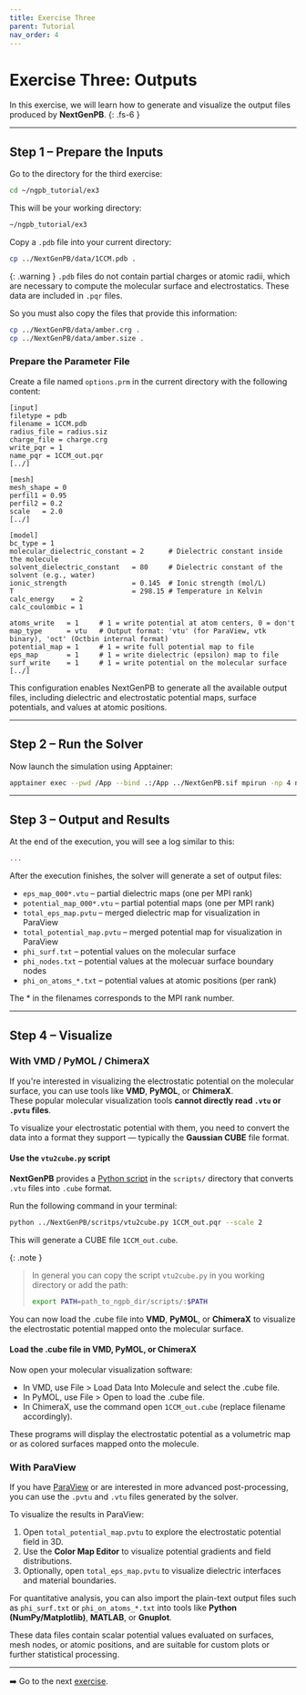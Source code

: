 ```yaml
---
title: Exercise Three
parent: Tutorial
nav_order: 4
---
```


# Exercise Three: Outputs

In this exercise, we will learn how to generate and visualize the output files produced by **NextGenPB**.
{: .fs-6 }

---

## Step 1 – Prepare the Inputs

Go to the directory for the third exercise:

```bash
cd ~/ngpb_tutorial/ex3
```

This will be your working directory:

```bash
~/ngpb_tutorial/ex3
```

Copy a `.pdb` file into your current directory:

```bash
cp ../NextGenPB/data/1CCM.pdb .
```

{: .warning }
`.pdb` files do not contain partial charges or atomic radii, which are necessary to compute the molecular surface and electrostatics. These data are included in `.pqr` files.

So you must also copy the files that provide this information:

```bash
cp ../NextGenPB/data/amber.crg .
cp ../NextGenPB/data/amber.size .
```

### Prepare the Parameter File

Create a file named `options.prm` in the current directory with the following content:

```
[input]
filetype = pdb
filename = 1CCM.pdb
radius_file = radius.siz
charge_file = charge.crg
write_pqr = 1
name_pqr = 1CCM_out.pqr
[../]

[mesh]
mesh_shape = 0
perfil1 = 0.95
perfil2 = 0.2
scale   = 2.0
[../]

[model]
bc_type = 1                                
molecular_dielectric_constant = 2      # Dielectric constant inside the molecule
solvent_dielectric_constant   = 80     # Dielectric constant of the solvent (e.g., water)
ionic_strength                = 0.145  # Ionic strength (mol/L)
T                             = 298.15 # Temperature in Kelvin
calc_energy    = 2
calc_coulombic = 1

atoms_write   = 1     # 1 = write potential at atom centers, 0 = don't
map_type      = vtu   # Output format: 'vtu' (for ParaView, vtk binary), 'oct' (Octbin internal format)
potential_map = 1     # 1 = write full potential map to file
eps_map       = 1     # 1 = write dielectric (epsilon) map to file
surf_write    = 1     # 1 = write potential on the molecular surface
[../]
```

This configuration enables NextGenPB to generate all the available output files, including dielectric and electrostatic potential maps, surface potentials, and values at atomic positions.

---


## Step 2 – Run the Solver

Now launch the simulation using Apptainer:

```bash
apptainer exec --pwd /App --bind .:/App ../NextGenPB.sif mpirun -np 4 ngpb --prmfile options.prm
```

---

## Step 3 – Output and Results

At the end of the execution, you will see a log similar to this:

```ini
...
```

After the execution finishes, the solver will generate a set of output files:
- `eps_map_000*.vtu` – partial dielectric maps (one per MPI rank)
- `potential_map_000*.vtu` – partial potential maps (one per MPI rank)
- `total_eps_map.pvtu` – merged dielectric map for visualization in ParaView
- `total_potential_map.pvtu` – merged potential map for visualization in ParaView
- `phi_surf.txt` – potential values on the molecular surface
- `phi_nodes.txt` – potential values at the molecuar surface boundary nodes
- `phi_on_atoms_*.txt` – potential values at atomic positions (per rank)

The * in the filenames corresponds to the MPI rank number.

---

## Step 4 – Visualize

### With VMD / PyMOL / ChimeraX

If you're interested in visualizing the electrostatic potential on the molecular surface, you can use tools like **VMD**, **PyMOL**, or **ChimeraX**.  
These popular molecular visualization tools **cannot directly read `.vtu` or `.pvtu` files**.

To visualize your electrostatic potential with them, you need to convert the data into a format they support — typically the **Gaussian CUBE** file format.

####  Use the `vtu2cube.py` script

**NextGenPB** provides a [Python script](https://github.com/concept-lab/NextGenPB/tree/main/scripts) in the `scripts/` directory that converts `.vtu` files into `.cube` format.

Run the following command in your terminal:

```bash
python ../NextGenPB/scritps/vtu2cube.py 1CCM_out.pqr --scale 2
```

This will generate a CUBE file `1CCM_out.cube`.

{: .note }
> In general you can copy the script `vtu2cube.py` in you working directory or add the path:  
> ```bash
> export PATH=path_to_ngpb_dir/scripts/:$PATH
> ```

You can now load the .cube file into **VMD**, **PyMOL**, or **ChimeraX** to visualize the electrostatic potential mapped onto the molecular surface.


#### Load the .cube file in VMD, PyMOL, or ChimeraX

Now open your molecular visualization software:

- In VMD, use File > Load Data Into Molecule and select the .cube file.
- In PyMOL, use File > Open to load the .cube file.
- In ChimeraX, use the command open `1CCM_out.cube` (replace filename accordingly).

These programs will display the electrostatic potential as a volumetric map or as colored surfaces mapped onto the molecule.


### With ParaView

If you have [ParaView](https://www.paraview.org/) or are interested in more advanced post-processing, you can use the `.pvtu` and `.vtu` files generated by the solver.

To visualize the results in ParaView:

1. Open `total_potential_map.pvtu` to explore the electrostatic potential field in 3D.
2. Use the **Color Map Editor** to visualize potential gradients and field distributions.
3. Optionally, open `total_eps_map.pvtu` to visualize dielectric interfaces and material boundaries.

For quantitative analysis, you can also import the plain-text output files such as `phi_surf.txt` or `phi_on_atoms_*.txt` into tools like **Python (NumPy/Matplotlib)**, **MATLAB**, or **Gnuplot**.

These data files contain scalar potential values evaluated on surfaces, mesh nodes, or atomic positions, and are suitable for custom plots or further statistical processing.

---

➡️ Go to the next [exercise](/nextgenpb_tutorial/docs/tutorial/ex4).
